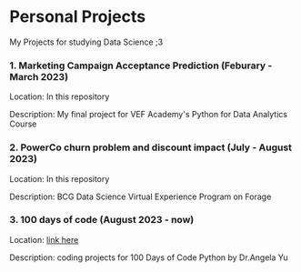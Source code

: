 # Personal Projects
My Projects for studying Data Science ;3

### 1. Marketing Campaign Acceptance Prediction (Feburary - March 2023)

Location: In this repository

Description: My final project for VEF Academy's Python for Data Analytics Course

### 2. PowerCo churn problem and discount impact (July - August 2023)

Location: In this repository 

Description: BCG Data Science Virtual Experience Program on Forage

### 3. 100 days of code (August 2023 - now)

Location: [link here](https://github.com/EveTLynn/100DaysofCodePython)

Description: coding projects for 100 Days of Code Python by Dr.Angela Yu
